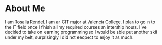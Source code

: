 # About Me
I am Rosalia Rendel, I am an CIT major at Valencia College. I plan to go in to the IT field once I finish all my required courses an intership hours. I've decided to take on learning programming so I would be able put another skii under my belt, surprisingly I did not eecpect to enjoy it as much.
